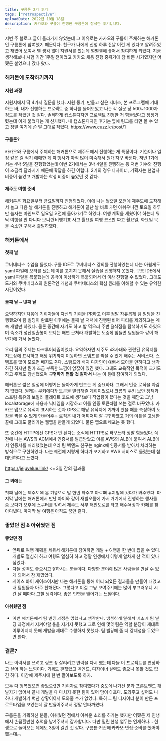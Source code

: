 ```yaml
---
title: 구름톤 2기 후기
tags: ["retrospective"]
uploadDate: 2022년 10월 18일
description: 카카오와 구름이 진행한 구름톤에 참석한 후기입니다.
---
```


저번 주 블로그 글이 올라가지 않았는데 그 이유로는 카카오와 구름이 주체하는 해커톤인 구름톤에 참여했기 때문이다. 친구가 나에게 신청 하루 전날 이런 게 있다고 알려주었고 재밌어 보여서 별 생각 없이 지원서를 썼는데 얼떨결에 붙어서 참여하게 되었다. 지금 생각해보니 시험 기간 1주일 전이었고 카카오 채용 진행 중이기에 참 바쁜 시기였지만 어쨌든 붙었으니 갔다 왔다.

### 해커톤에 도착하기까지

#### 지원 과정

지원서에서 딱 4가지 질문을 했다. 지원 동기, 만들고 싶은 서비스, 본 프로그램에 기대하는 바, 내가 진행하는 프로젝트 중 하나를 물어보았고 나는 각 질문 당 500~1000자 정도를 적었던 것 같다. 솔직하게 캡스톤디자인 프로젝트 진행한 거 힘들었다고 징징거렸는데 이게 붙었다는 게 신기했다. 내 캡스톤디자인 후기는 옆에 링크를 타면 볼 수 있고 정말 여기에 쓴 말 그대로 적었다. https://www.cuzz.kr/post/1

#### 구름톤?

카카오와 구름에서 주체하는 해커톤으로 제주도에서 진행하는 게 특징이다. 기한이나 일정 같은 걸 적기 애매한 게 이 행사가 아직 많이 미숙해서 뭔가 자꾸 바뀐다. 저번 1기에서는 4박 5일을 진행했었는데 이번 2기에서는 3박 4일을 진행하는 등 저번 기수와 진행이 조금씩 달라지기 때문에 확답을 하긴 어렵다. 2기의 경우 디자이너, 기획자는 현업자 비중이 높았고 개발자는 학생 비중이 높았던 것 같다.

#### 제주도 여행 준비

해커톤은 화요일부터 금요일까지 진행되었다. 이에 나는 월요일 오전에 제주도에 도착해서 놀고 다음 날 해커톤을 진행하고 해커톤이 끝난 날 바로 가면 아쉬우니깐 토요일 하루만 놀자는 마인드로 일요일 오전에 돌아가기로 하였다. 여행 계획을 세웠어야 하는데 워낙 여행을 안 다니다 보니깐 비행기표 사고 월요일 여행 코스만 짜고 월요일, 화요일 묵을 숙소만 구해서 출발하였다.

### 해커톤에서

#### 첫째 날

쿠버네티스 수업을 들었다. 구름 IDE로 쿠버네티스 강의를 진행하였는데 나는 아쉽게도 yaml 파일에 오타를 냈는데 이를 고치지 못해서 실습을 진행하지 못했다. 구름 IDE에서 yaml 파일을 복붙했는데 공백이 이상하게 복붙되어서 더 이상 진행할 수 없었다. 그래도 도커와 쿠버네티스의 원론적인 개념과 쿠버네티스의 핵심 원리를 이해할 수 있는 유익한 시간이었다.

#### 둘째 날 ~ 넷째 날

요약하지만 처음에 기획자들이 자신의 기획을 PR하고 이후 정말 자유롭게 팀 빌딩을 진행했으며 팀 빌딩이 완료된 이후에는 둘째 날 저녁에 진행된 비어 파티를 제외하고는 계속 개발만 하였다. 물론 중간에 자기도 하고 밥 먹으러 주변 음식점을 탐색하기도 하였으며 숙소가 성산일출봉이 보이는 해변 근처라 개발하는 도중에 힘들면 팀원들과 같이 해변가에 가서 놀았다.

우리 팀의 주제는 다크투어리즘이었다. 요약하자면 제주도 43사태와 관련된 유적지를 지도상에 표시하고 해당 위치까지 이동하면 스탬프를 찍을 수 있게 해주는 서비스다. 스탬프를 많이 모으면 배지도 준다. 스탬프와 배지 디자인이 예뻐서 모아볼 만하다고 생각하긴 하지만 뭔가 조금 부족한 느낌이 없잖아 있긴 했다. 그래도 교육적인 목적이 크기도 하고 주제도 참신했으며 **구현하기 편할 것 같아서** 나는 이 팀에 참여하게 되었다.

해커톤은 짧은 일정에 어떻게든 돌아가게 만드는 게 중요하다. 그래서 인증 로직을 과감히 없앴다. 원래는 쿠키에다가 토큰을 발급해줄 계획이었으나 크롬의 쿠키 보안 정책과 스프링 특유의 보일러 플레이트 코드에 생각보다 작업량이 많다는 것을 깨닫고 그냥 localstorage에 사용자 닉네임을 저장하고 이를 인증 토큰처럼 쓰는 걸로 바꾸었다. 카카오 맵으로 유적지 표시하는 것과 GPS로 해당 유적지에 가까이 왔을 때를 측정하여 도장을 찍을 수 있게 만들어주는 로직은 내가 어찌저찌 잘 구현하였고 거의 이틀을 고생한 끝에 그래도 굴러가는 웹앱을 만들게 되었다. 물론 앱으로 배포는 못 했다.

또 중간에 HTTP에선 GPS가 안 된다는 소식에 HTTPS로 바꾸느라 정말 힘들었다. 예전에 나는 AWS의 ACM에서 인증서를 발급받았고 이를 AWS의 ALB에 붙여서 ALB에서 인증서를 처리했었는데 우리 팀 벡엔드 친구는 nginx에 인증서를 받아서 처리하는 방식으로 구현하였다. 나는 예전에 저렇게 하다가 포기하고 AWS 서비스로 돌렸는데 참 대단하다고 느꼈다.

https://jejuvelue.link/ <= 3일 간의 결과물

#### 그 외에는

첫째 날에는 제주도에 온 기념으로 말 한번 타주고 아르떼 뮤지엄에 갔다가 와주었다. 마지막 날에는 해커톤에서 만난 아이와 같이 새별오름에 가서 거기에서 진행하는 행사를 좀 보다가 오후에 스쿠터를 빌려서 제주도 서부 해안도로를 타고 해수욕장과 카페를 찾아다녔다. 마지막 날 여행은 아직도 꿈만 같다.

### 좋았던 점 & 아쉬웠던 점

#### 좋았던 점

- 앞뒤로 여행 계획을 세워서 해커톤에 참여하면 개발 + 여행을 한 번에 잡을 수 있다. 개발도 열심히 하고 여행도 열심히 하고 정말 인생에서 이렇게 알차게 산 적이 있나 싶었다.
- 다들 성격도 좋으시고 잘하시는 분들이다. 다양한 분야에 많은 사람들을 만날 수 있게 되어서 참 재밌었다.
- 케이스 바이 케이스이지만 나는 해커톤을 통해 어찌 되었든 결과물을 만들어 내었고 내 팀원들과 아주 친해졌다. 그렇다고 이걸 그냥 보여주기에는 많이 부끄러우니 시간 날 때마다 고칠 생각이다. 좋은 인연을 맺어가는 느낌이다.

#### 아쉬웠던 점

- 이번 해커톤에서 팀 빌딩 과정은 망했다고 생각한다. 냉정하게 말해서 애초에 팀 빌딩 과정에서 지켜야할 룰을 지키지 못했고 그로 인해 몇몇 팀은 역할 분담이 제대로 이루어지지 못해 개발을 제대로 수행하지 못했다. 팀 빌딩에 좀 더 강제성을 두었으면 한다.

### 결론?

나는 이력서를 쓰려고 링크 좀 살리려고 연락을 다시 했는데 다들 이 프로젝트를 연장하고 싶어 하는 느낌이다. 기획도 괜찮았고 벡엔드, 디자이너 실력도 좋으니 못할 것도 없긴 하다. 이참에 제주시에 한 번 팔아보도록 하자.

모두 다 행복했으면 좋았으련만 기획자로 참여했다가 중도에 나가신 분과 프론트엔드 개발자가 없어서 끝내 개발을 다 마치지 못한 팀이 있어 맘이 아프다. 도와주고 싶어도 나 하나 개발하기 벅찬 상황이어서 도와줄 수가 없었다. 특히 그 팀 디자이너 분이 만든 프로토타입을 보았는데 잘 만들어주셔서 정말 안타까웠다.

구롬톤을 기획하신 분들, 아쉬웠던 점에서 아쉬운 소리를 하기는 했지만 어쨌든 제 인생에서 손꼽힐만한 추억을 남겨주셔서 감사합니다. 다만 밀린 현생 업무는 언제하나... 현생으로 돌아오는 데에도 3일이 걸린 것 같다. <del>구름톤 기간에 카카오 면접 준비를 했어야 했는데...</del>

